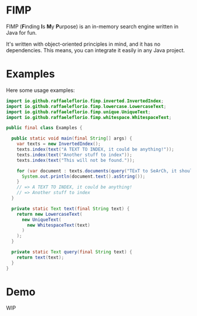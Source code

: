 # FIMP

FIMP (**F**inding **I**s **M**y **P**urpose) is an in-memory search engine written in Java for fun.

It's written with object-oriented principles in mind, and it has no dependencies. This means, you can integrate it
easily in any Java project.

# Examples

Here some usage examples:

```java
import io.github.raffaeleflorio.fimp.inverted.InvertedIndex;
import io.github.raffaeleflorio.fimp.lowercase.LowercaseText;
import io.github.raffaeleflorio.fimp.unique.UniqueText;
import io.github.raffaeleflorio.fimp.whitespace.WhitespaceText;

public final class Examples {

  public static void main(final String[] args) {
    var texts = new InvertedIndex();
    texts.index(text("A TEXT TO INDEX, it could be anything!"));
    texts.index(text("Another stuff to index"));
    texts.index(text("This will not be found."));

    for (var document : texts.documents(query("TExT to SeArCh, it shouldn't match 1:1"))) {
      System.out.println(document.text().asString());
    }
    // => A TEXT TO INDEX, it could be anything!
    // => Another stuff to index
  }

  private static Text text(final String text) {
    return new LowercaseText(
      new UniqueText(
        new WhitespaceText(text)
      )
    );
  }

  private static Text query(final String text) {
    return text(text);
  }
}
```

# Demo

WIP

